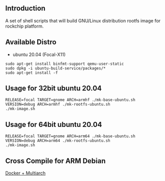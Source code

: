 ## Introduction

A set of shell scripts that will build GNU/Linux distribution rootfs image
for rockchip platform.

## Available Distro

* ubuntu 20.04 (Focal-X11)

```
sudo apt-get install binfmt-support qemu-user-static
sudo dpkg -i ubuntu-build-service/packages/*
sudo apt-get install -f
```

## Usage for 32bit ubuntu 20.04

```
RELEASE=focal TARGET=gnome ARCH=armhf ./mk-base-ubuntu.sh
VERSION=debug ARCH=armhf ./mk-rootfs-ubuntu.sh
./mk-image.sh
```

## Usage for 64bit ubuntu 20.04

```
RELEASE=focal TARGET=gnome ARCH=arm64 ./mk-base-ubuntu.sh
VERSION=debug ARCH=arm64 ./mk-rootfs-ubuntu.sh
./mk-image.sh
```

## Cross Compile for ARM Debian

[Docker + Multiarch](http://opensource.rock-chips.com/wiki_Cross_Compile#Docker)
